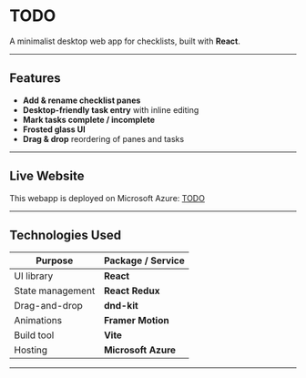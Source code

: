# TODO

A minimalist desktop web app for checklists, built with **React**.

---

## Features

- **Add & rename checklist panes**
- **Desktop-friendly task entry** with inline editing
- **Mark tasks complete / incomplete**
- **Frosted glass UI**
- **Drag & drop** reordering of panes and tasks

---

## Live Website

This webapp is deployed on Microsoft Azure: [TODO](https://happy-plant-0ba192310.4.azurestaticapps.net/)

---


## Technologies Used

| Purpose          | Package / Service   |
|------------------|---------------------|
| UI library       | **React**           |
| State management | **React Redux**     |
| Drag-and-drop    | **dnd-kit**         |
| Animations       | **Framer Motion**   |
| Build tool       | **Vite**            |
| Hosting          | **Microsoft Azure** |

---
